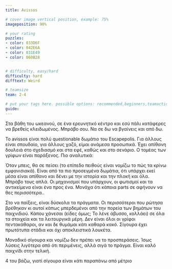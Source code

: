 ```yaml
---
title: Avissos

# cover image vertical position, example: 75%
imageposition: 90%

# your rating
puzzles:
- color: 033D6F
- color: 042E6A
- color: 031E49
- color: 060B28


# difficulty, easy/hard
difficulty: hard
difftext: Weird

# teamsize
team: 2-4

# put your tags here. possible options: recommended,beginners,teamaction
guide:
---
```


Στα βάθη του ωκεανού, σε ένα ερευνητικό κέντρο και εσύ πάλι κατάφερες να βρεθείς κλειδωμένος. Μπράβο σου. Να σε δω να βγαίνεις και από δω.

Το avissos είναι πολύ questionable δωμάτιο του Escapepolis. Για άλλους είναι σπουδαίο, για άλλους χαζό, είμαι ανάμεσα προσωπικά. Έχει απίθανη δουλειά στο σχεδιασμό και στα εφέ, καθώς και στο σενάριο.
 Ο τομέας των γρίφων είναι παράξενος. Πιο αναλυτικά:

Όταν μπεις, θα σε πείσει (το επίπεδο πειθούς είναι νομίζω το πώς τα κρίνω εμφανισιακά). Είναι από τα πιο προσεγμένα δωμάτια, ότι υπάρχει εκεί μέσα είναι απίθανο και δένει με την ιστορία και την πλοκή και όλα.
 Μπράβο τους απλά. Οι μηχανισμοί που υπάρχουν, οι φωτισμοί και τα αντικείμενα είναι ένα προς ένα. Μονάχα ότι κάποια parts σε αφήνουν να θες περισσότερα..

Στο να παίξεις, είναι δύσκολα τα πράγματα. Οι περισσότεροι που ρώτησα βρέθηκαν κι αυτοί κάπως μπερδεμένοι από την πορεία των βημάτων του παιχνιδιού. Κάπου χάνεσαι (είδες όμως; Το λένε άβυσσο, κολλάει) σε όλα τα στοιχεία και
τα λειτουργικά μέρη. Δεν είναι όλοι οι γρίφοι πεντακάθαροι, αν και δε θυμάμαι κάτι καθαρά κακό. Σίγουρα έχει πρωτότυπα στάδια και όχι αποκλειστικά λουκέτα.

Μοναδικό σίγουρα και νομίζω δεν πρέπει να το προσπεράσεις. Ίσως λύσεις λιγότερα από ότι περιμένεις, αλλά σιγά το πράγμα. Είναι καλό παιχνίδι στην τελική.

4 του βάζω, γιατί σίγουρα είναι κάτι παραπάνω από μέτριο
